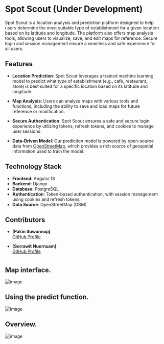 
# Spot Scout (Under Development)

Spot Scout is a location analysis and prediction platform designed to help users determine the most suitable type of establishment for a given location based on its latitude and longitude. The platform also offers map analysis tools, allowing users to visualize, save, and edit maps for reference. Secure login and session management ensure a seamless and safe experience for all users.

## Features

- **Location Prediction**: Spot Scout leverages a trained machine learning model to predict what type of establishment (e.g., café, restaurant, store) is best suited for a specific location based on its latitude and longitude.
  
- **Map Analysis**: Users can analyze maps with various tools and functions, including the ability to save and load maps for future reference or modification.

- **Secure Authentication**: Spot Scout ensures a safe and secure login experience by utilizing tokens, refresh tokens, and cookies to manage user sessions.

- **Data-Driven Model**: Our prediction model is powered by open-source data from [OpenStreetMap](https://www.openstreetmap.org/), which provides a rich source of geospatial information used to train the model.

## Technology Stack

- **Frontend**: Angular 18
- **Backend**: Django
- **Database**: PostgreSQL
- **Authentication**: Token-based authentication, with session management using cookies and refresh tokens.
- **Data Source**: OpenStreetMap (OSM)

## Contributors

- **[Pakin Suwannop]**   
  [GitHub Profile](https://github.com/yourusername) 

- **[Sorrawit Nuernuam]**    
  [GitHub Profile](https://github.com/yourusername) 

# 

## **Map interface.**  
![image](https://github.com/user-attachments/assets/ac837b50-e848-42b2-a5f8-fce435050450)

## **Using the predict function.**  
![image](https://github.com/user-attachments/assets/77a3aec3-9759-4644-9964-82beb764f0d7)

## **Overview.**  
![image](https://github.com/user-attachments/assets/90350cb2-b00f-47fc-8829-a4114603f75f)



